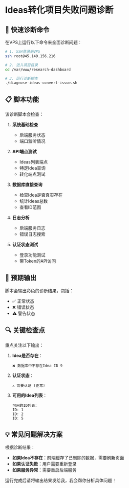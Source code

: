 # Ideas转化项目失败问题诊断

## 🚀 快速诊断命令

在VPS上运行以下命令来全面诊断问题：

```bash
# 1. SSH登录到VPS
ssh root@45.149.156.216

# 2. 进入项目目录
cd /var/www/research-dashboard

# 3. 运行诊断脚本
./diagnose-ideas-convert-issue.sh
```

## 📋 脚本功能

该诊断脚本会检查：

1. **系统基础检查**
   - 后端服务状态
   - 端口监听情况

2. **API端点测试**
   - Ideas列表端点
   - 特定Idea查询
   - 转化端点测试

3. **数据库直接查询**
   - 检查Idea是否真实存在
   - 统计Ideas总数
   - 查看ID范围

4. **日志分析**
   - 后端服务日志
   - 错误日志搜索

5. **认证状态测试**
   - 登录功能测试
   - 带Token的API访问

## 🎯 预期输出

脚本会输出彩色的诊断结果，包括：
- ✅ 正常状态
- ❌ 错误状态  
- ⚠️ 警告状态

## 🔍 关键检查点

重点关注以下输出：

1. **Idea是否存在**：
   ```
   ❌ 数据库中不存在Idea ID 9
   ```

2. **认证状态**：
   ```
   ⚠️ 需要认证 (正常)
   ```

3. **可用的Idea列表**：
   ```
   可用的ID列表:
   ID: 1
   ID: 2
   ID: 5
   ```

## 💡 常见问题解决方案

根据诊断结果：

- **如果Idea不存在**：前端缓存了已删除的数据，需要刷新页面
- **如果认证失败**：用户需要重新登录
- **如果服务异常**：需要重启后端服务

运行完成后请将输出结果发给我，我会帮你分析具体问题！